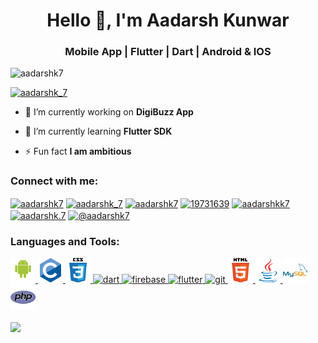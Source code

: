 <h1 align="center">Hello 👋, I'm Aadarsh Kunwar</h1>
<!-- <h3 align="center">Mobile app Developer | Flutter | Dart | Android & IOS</h3 -->
<h3 align="center">Mobile App | Flutter | Dart | Android & IOS</h3>
                                                                         
<!-- <img align="right" alt="coding" width="400" src="https://i.giphy.com/HscDLzkO8EOTmgkhQP.webp">-->
<!--  Main coding showing images in .webp  <img align="right" alt="coding" width="400" src="https://i.giphy.com/dxn6fRlTIShoeBr69N.webp"> -->
<!--       <img align="right" alt="coding" width="400" src="https://i.giphy.com/qEqiI3Oq7vBkoE236M.webp"> 
- 📫 How to reach me **aadarshkunwar8@gmail.com**
-->
<p align="left"> <img src="https://komarev.com/ghpvc/?username=aadarshk7&label=Profile%20views&color=0e75b6&style=flat" alt="aadarshk7" /> </p>

<p align="left"> <a href="https://twitter.com/aadarshk_7" target="blank"><img src="https://img.shields.io/twitter/follow/aadarshk_7?logo=twitter&style=for-the-badge" alt="aadarshk_7" /></a> </p>

- 🔭 I’m currently working on **DigiBuzz App**

- 🌱 I’m currently learning **Flutter SDK**



- ⚡ Fun fact **I am ambitious**

<!--### Blogs posts
 BLOG-POST-LIST:START -->
 <!-- Nothing on Blog Section-->
<!-- BLOG-POST-LIST:END -->

<h3 align="left">Connect with me:</h3>
<p align="left">
<a href="https://dev.to/aadarshk7" target="blank"><img align="center" src="https://raw.githubusercontent.com/rahuldkjain/github-profile-readme-generator/master/src/images/icons/Social/devto.svg" alt="aadarshk7" height="30" width="40" /></a>
<a href="https://twitter.com/aadarshk_7" target="blank"><img align="center" src="https://raw.githubusercontent.com/rahuldkjain/github-profile-readme-generator/master/src/images/icons/Social/twitter.svg" alt="aadarshk_7" height="30" width="40" /></a>
<a href="https://linkedin.com/in/aadarshk7" target="blank"><img align="center" src="https://raw.githubusercontent.com/rahuldkjain/github-profile-readme-generator/master/src/images/icons/Social/linked-in-alt.svg" alt="aadarshk7" height="30" width="40" /></a>
<a href="https://stackoverflow.com/users/19731639" target="blank"><img align="center" src="https://raw.githubusercontent.com/rahuldkjain/github-profile-readme-generator/master/src/images/icons/Social/stack-overflow.svg" alt="19731639" height="30" width="40" /></a>
<a href="https://fb.com/aadarshkk7" target="blank"><img align="center" src="https://raw.githubusercontent.com/rahuldkjain/github-profile-readme-generator/master/src/images/icons/Social/facebook.svg" alt="aadarshkk7" height="30" width="40" /></a>
<a href="https://instagram.com/aadarshk.7" target="blank"><img align="center" src="https://raw.githubusercontent.com/rahuldkjain/github-profile-readme-generator/master/src/images/icons/Social/instagram.svg" alt="aadarshk.7" height="30" width="40" /></a>
<a href="https://hashnode.com/@aadarshk7" target="blank"><img align="center" src="https://raw.githubusercontent.com/rahuldkjain/github-profile-readme-generator/master/src/images/icons/Social/hashnode.svg" alt="@aadarshk7" height="30" width="40" /></a>
</p>

<h3 align="left">Languages and Tools:</h3>
<p align="left"> <a href="https://developer.android.com" target="_blank" rel="noreferrer"> <img src="https://raw.githubusercontent.com/devicons/devicon/master/icons/android/android-original-wordmark.svg" alt="android" width="40" height="40"/> </a> <a href="https://www.cprogramming.com/" target="_blank" rel="noreferrer"> <img src="https://raw.githubusercontent.com/devicons/devicon/master/icons/c/c-original.svg" alt="c" width="40" height="40"/> </a> <a href="https://www.w3schools.com/css/" target="_blank" rel="noreferrer"> <img src="https://raw.githubusercontent.com/devicons/devicon/master/icons/css3/css3-original-wordmark.svg" alt="css3" width="40" height="40"/> </a> <a href="https://dart.dev" target="_blank" rel="noreferrer"> <img src="https://www.vectorlogo.zone/logos/dartlang/dartlang-icon.svg" alt="dart" width="40" height="40"/> </a> <a href="https://firebase.google.com/" target="_blank" rel="noreferrer"> <img src="https://www.vectorlogo.zone/logos/firebase/firebase-icon.svg" alt="firebase" width="40" height="40"/> </a> <a href="https://flutter.dev" target="_blank" rel="noreferrer"> <img src="https://www.vectorlogo.zone/logos/flutterio/flutterio-icon.svg" alt="flutter" width="40" height="40"/> </a> <a href="https://git-scm.com/" target="_blank" rel="noreferrer"> <img src="https://www.vectorlogo.zone/logos/git-scm/git-scm-icon.svg" alt="git" width="40" height="40"/> </a> <a href="https://www.w3.org/html/" target="_blank" rel="noreferrer"> <img src="https://raw.githubusercontent.com/devicons/devicon/master/icons/html5/html5-original-wordmark.svg" alt="html5" width="40" height="40"/> </a> <a href="https://www.java.com" target="_blank" rel="noreferrer"> <img src="https://raw.githubusercontent.com/devicons/devicon/master/icons/java/java-original.svg" alt="java" width="40" height="40"/> </a> <a href="https://www.mysql.com/" target="_blank" rel="noreferrer"> <img src="https://raw.githubusercontent.com/devicons/devicon/master/icons/mysql/mysql-original-wordmark.svg" alt="mysql" width="40" height="40"/> </a> <a href="https://www.php.net" target="_blank" rel="noreferrer"> <img src="https://raw.githubusercontent.com/devicons/devicon/master/icons/php/php-original.svg" alt="php" width="40" height="40"/> </a> </p>

<!--<p><img align="center" src="https://github-readme-stats.vercel.app/api/top-langs?username=aadarshk7&show_icons=true&locale=en&layout=compact" alt="aadarshk7" /></p>-->
<p><img align='center' src='https://camo.githubusercontent.com/4edde9cb18c0e9b37bf9a3aff011de3a46ef2f949ef452f677c121fa3b06a173/68747470733a2f2f6769746875622d726561646d652d73746174732e76657263656c2e6170702f6170692f746f702d6c616e67733f757365726e616d653d616164617273686b372673686f775f69636f6e733d74727565266c6f63616c653d656e266c61796f75743d636f6d70616374'</p>
